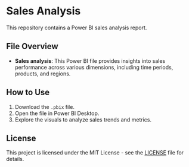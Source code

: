 
# Sales Analysis

This repository contains a Power BI sales analysis report.

## File Overview

- **Sales analysis**: This Power BI file provides insights into sales performance across various dimensions, including time periods, products, and regions.

## How to Use

1. Download the `.pbix` file.
2. Open the file in Power BI Desktop.
3. Explore the visuals to analyze sales trends and metrics.

## License

This project is licensed under the MIT License - see the [LICENSE](LICENSE) file for details.

